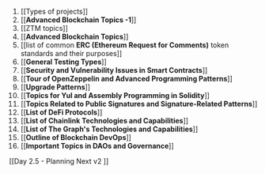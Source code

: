 

1. [[Types of projects]]
2. [[**Advanced Blockchain Topics -1**]]
3. [[ZTM topics]]
4. [[**Advanced Blockchain Topics**]]
5. [[list of common **ERC (Ethereum Request for Comments)** token standards and their purposes]]
6. [[**General Testing Types**]]
7. [[**Security and Vulnerability Issues in Smart Contracts**]]
8. [[**Tour of OpenZeppelin and Advanced Programming Patterns**]]
9. [[**Upgrade Patterns**]]
10. [[**Topics for Yul and Assembly Programming in Solidity**]]
11. [[**Topics Related to Public Signatures and Signature-Related Patterns**]]
12. [[**List of DeFi Protocols**]]
13. [[**List of Chainlink Technologies and Capabilities**]]
14. [[**List of The Graph's Technologies and Capabilities**]]
15. [[**Outline of Blockchain DevOps**]]
16. [[**Important Topics in DAOs and Governance**]]

[[Day 2.5 - Planning Next v2 ]]
